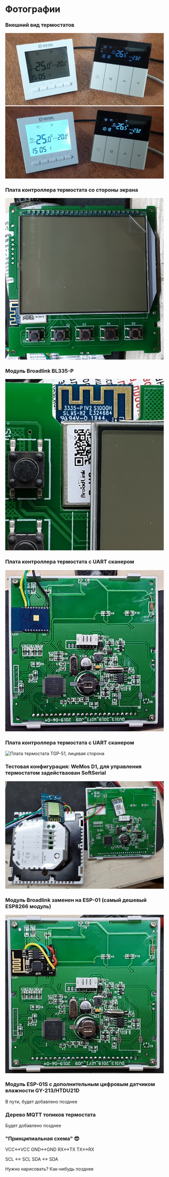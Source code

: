 # Фотографии

### Внешний вид термостатов
![Термостаты, подсветка выключена](https://github.com/mosave/Beok2MQTT/raw/main/Photos/p01%20Thermostats.jpg)
![Термостаты, подсветка включена](https://github.com/mosave/Beok2MQTT/raw/main/Photos/p02%20Backlight.jpg)

### Плата контроллера термостата со стороны экрана
![Плата термостата, лицевая сторона](https://github.com/mosave/Beok2MQTT/raw/main/Photos/p03%20Control%20Board%20Face.jpg)

### Модуль Broadlink BL335-P
![Плата термостата, лицевая сторона](https://github.com/mosave/Beok2MQTT/raw/main/Photos/p04%20Broadlink%20BL335-P.jpg)

### Плата контроллера термостата с UART сканером
![Плата термостата BOT-313WiFi, лицевая сторона](https://github.com/mosave/Beok2MQTT/raw/main/Photos/p05%20Control%20Board.jpg)

### Плата контроллера термостата с UART сканером
![Плата термостата TGP-51, лицевая сторона](https://github.com/mosave/Beok2MQTT/raw/main/Photos/p05%20Control%20Board%20.jpg)

### Тестовая конфигурация: WeMos D1, для управления термостатом задействаован SoftSerial
![Плата термостата, лицевая сторона](https://github.com/mosave/Beok2MQTT/raw/main/Photos/p06%20Test%20setup.jpg)

### Модуль Broadlink заменен на ESP-01 (самый дешевый ESP8266 модуль)
![Плата термостата, лицевая сторона](https://github.com/mosave/Beok2MQTT/raw/main/Photos/p07%20ESP-01%20installed.jpg)


### Модуль ESP-01S с дополнительным цифровым датчиком влажности GY-213/HTDU21D
В пути, будет добавлено позднее


### Дерево MQTT топиков термостата
Будет добавлено позднее


### "Принципиальная схема" :sunglasses:

VCC<->VCC
GND<->GND
RX<->TX
TX<->RX

SCL <-> SCL
SDA <-> SDA

Нужно нарисовать? Как-нибудь позднее
